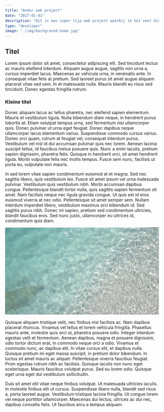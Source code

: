 ```yaml
---
title: "Ander web project"
date: "2017-01-01"
description: "Dit is een super lijp web project waarbij ik kei veel dingen geleerd heb."
type: "developer"
image: "./img/background-home.jpg"
---
```


## Titel

Lorem ipsum dolor sit amet, consectetur adipiscing elit. Sed tincidunt lectus ac mauris eleifend interdum. Aliquam augue augue, sagittis non urna a, cursus imperdiet lacus. Maecenas ac vehicula urna, in venenatis ante. In consequat vitae felis at pretium. Sed laoreet purus sit amet augue aliquam placerat vitae sed sem. In et malesuada nulla. Mauris blandit eu risus sed tincidunt. Donec egestas fringilla rutrum.

### Kleine titel

Donec aliquam lacus ac tellus pharetra, nec eleifend sapien elementum. Mauris et vestibulum ligula. Nulla bibendum diam neque, in hendrerit purus lobortis at. Etiam volutpat tempus urna, sed fermentum nisi ullamcorper quis. Donec pulvinar ut urna eget feugiat. Donec dapibus neque ullamcorper lacus elementum varius. Suspendisse commodo cursus varius. Donec orci quam, rutrum at feugiat vel, consequat interdum purus. Vestibulum vel nisl id dui accumsan pulvinar quis nec lorem. Aenean lacinia suscipit tellus, id faucibus metus posuere quis. Nunc a enim iaculis, pretium sapien dignissim, pharetra felis. Quisque in hendrerit orci, sit amet hendrerit ligula. Morbi vulputate felis nec mollis tempus. Fusce sem nunc, facilisis ut porta eu, vulputate non mauris.

In sed lorem vitae sapien condimentum euismod at et magna. Sed nec sagittis libero, quis vestibulum leo. Fusce sit amet ipsum vel urna malesuada pulvinar. Vestibulum quis vestibulum nibh. Morbi accumsan dapibus congue. Pellentesque blandit tortor nulla, quis sagittis sapien fermentum sit amet. Nam facilisis neque nec ligula gravida congue. Ut quis est id eros euismod viverra at nec odio. Pellentesque sit amet semper sem. Nullam interdum imperdiet libero, vestibulum maximus orci bibendum id. Sed sagittis purus nibh. Donec mi sapien, pretium sed condimentum ultricies, blandit faucibus eros. Sed nunc justo, ullamcorper eu ultrices id, condimentum quis diam.

![Dit is een afbeelding](/img/background-home.jpg)

Quisque aliquam tristique velit, nec finibus nisi facilisis ac. Nam dapibus placerat rhoncus. Vivamus vel tellus et lorem vehicula fringilla. Phasellus mauris ante, molestie quis orci ut, pharetra posuere odio. Integer interdum egestas velit et fermentum. Aenean dapibus, magna et posuere dignissim, odio tortor dictum erat, in commodo neque orci a odio. Vivamus et commodo nunc, ac dapibus elit. In vitae cursus elit, et dapibus nulla. Quisque pretium mi eget massa suscipit, in pretium dolor bibendum. In luctus sit amet mauris ac aliquet. Pellentesque viverra faucibus feugiat. Proin egestas rutrum nibh ac facilisis. Quisque iaculis non nunc eget scelerisque. Mauris faucibus volutpat purus. Sed eu lorem odio. Quisque eget urna eget dui vestibulum sollicitudin.

Duis sit amet elit vitae neque finibus volutpat. Ut malesuada ultricies iaculis. In molestie finibus elit ut cursus. Suspendisse libero nulla, blandit sed risus a, porta laoreet augue. Vestibulum tristique lacinia fringilla. Ut congue lorem vel neque porttitor ullamcorper. Maecenas dui lectus, ultrices ac dui nec, dapibus convallis felis. Ut faucibus arcu a tempus aliquam.
